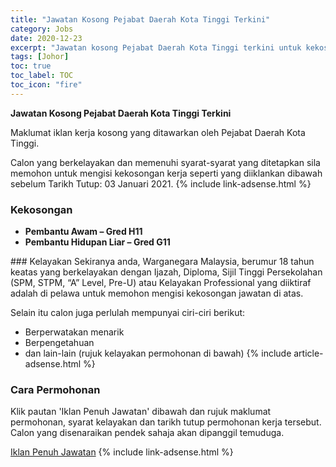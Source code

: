 ```yaml
---
title: "Jawatan Kosong Pejabat Daerah Kota Tinggi Terkini" 
category: Jobs 
date: 2020-12-23 
excerpt: "Jawatan kosong Pejabat Daerah Kota Tinggi terkini untuk kekosongan Pembantu Awam – Gred H11,Pembantu Hidupan Liar – Gred G11" 
tags: [Johor] 
toc: true 
toc_label: TOC 
toc_icon: "fire" 
--- 
```


**Jawatan Kosong Pejabat Daerah Kota Tinggi Terkini**

Maklumat iklan kerja kosong yang ditawarkan oleh Pejabat Daerah Kota Tinggi. 

Calon yang berkelayakan dan memenuhi syarat-syarat yang ditetapkan sila memohon untuk mengisi kekosongan kerja seperti yang diiklankan dibawah sebelum Tarikh Tutup: 03 Januari 2021. 
{% include link-adsense.html %} 
### Kekosongan 
<ul>
<li><b>Pembantu Awam &#8211; Gred H11</b></li>
<li><strong>Pembantu Hidupan Liar &#8211; Gred G11</strong></li>
</ul> 
### Kelayakan 
Sekiranya anda, Warganegara Malaysia, berumur 18 tahun keatas yang berkelayakan dengan Ijazah, Diploma, Sijil Tinggi Persekolahan (SPM, STPM, “A” Level, Pre-U) atau Kelayakan Professional yang diiktiraf adalah di pelawa untuk memohon mengisi kekosongan jawatan di atas.

Selain itu calon juga perlulah mempunyai ciri-ciri berikut:
- Berperwatakan menarik
- Berpengetahuan
- dan lain-lain (rujuk kelayakan permohonan di bawah) 
{% include article-adsense.html %} 
### Cara Permohonan 
Klik pautan 'Iklan Penuh Jawatan' dibawah dan rujuk maklumat permohonan, syarat kelayakan dan tarikh tutup permohonan kerja tersebut.
Calon yang disenaraikan pendek sahaja akan dipanggil temuduga.

<a href="http://infokerjaya.org/wp-content/uploads/2020/12/Pejabat-Daerah-Kota-Tinggi.pdf" class="btn btn--info" target="_blank" rel="nofollow noopenner">Iklan Penuh Jawatan</a> 
{% include link-adsense.html %} 